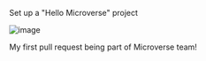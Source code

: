 Set up a "Hello Microverse" project

![image](https://user-images.githubusercontent.com/74747182/124678029-f7d35580-de7e-11eb-8749-f8f40da244dc.png)

My first pull request being part of Microverse team!

